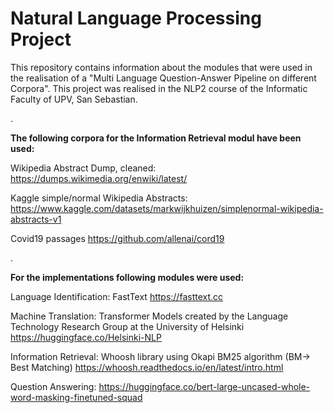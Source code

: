 # Natural Language Processing Project

This repository contains information about the modules that were used in the realisation of a "Multi Language Question-Answer Pipeline on different Corpora".
This project was realised in the NLP2 course of the Informatic Faculty of UPV, San Sebastian.

.

**The following corpora for the Information Retrieval modul have been used:**

Wikipedia Abstract Dump, cleaned:
https://dumps.wikimedia.org/enwiki/latest/

Kaggle simple/normal Wikipedia Abstracts:
https://www.kaggle.com/datasets/markwijkhuizen/simplenormal-wikipedia-abstracts-v1

Covid19 passages
https://github.com/allenai/cord19

.

**For the implementations following modules were used:**

Language Identification: FastText
https://fasttext.cc

Machine Translation: Transformer Models created by the Language Technology Research Group at the University of Helsinki
https://huggingface.co/Helsinki-NLP

Information Retrieval:
Whoosh library using Okapi BM25 algorithm (BM-> Best Matching)
https://whoosh.readthedocs.io/en/latest/intro.html


Question Answering:
https://huggingface.co/bert-large-uncased-whole-word-masking-finetuned-squad
